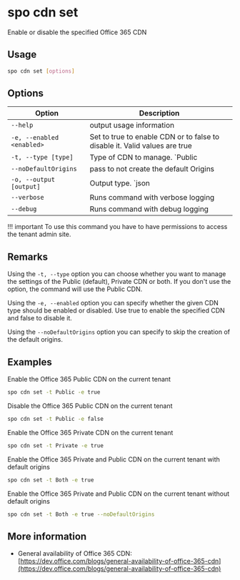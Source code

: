 # spo cdn set

Enable or disable the specified Office 365 CDN

## Usage

```sh
spo cdn set [options]
```

## Options

Option|Description
------|-----------
`--help`|output usage information
`-e, --enabled <enabled>`|Set to true to enable CDN or to false to disable it. Valid values are true|false
`-t, --type [type]`|Type of CDN to manage. `Public|Private|Both`. Default `Public`
`--noDefaultOrigins`|pass to not create the default Origins
`-o, --output [output]`|Output type. `json|text`. Default `text`
`--verbose`|Runs command with verbose logging
`--debug`|Runs command with debug logging

!!! important
    To use this command you have to have permissions to access the tenant admin site.

## Remarks

Using the `-t, --type` option you can choose whether you want to manage the settings of the Public (default), Private CDN or both. If you don't use the option, the command will use the Public CDN.

Using the `-e, --enabled` option you can specify whether the given CDN type should be enabled or disabled. Use true to enable the specified CDN and false to disable it.

Using the `--noDefaultOrigins` option you can specify to skip the creation of the default origins.

## Examples

Enable the Office 365 Public CDN on the current tenant

```sh
spo cdn set -t Public -e true
```

Disable the Office 365 Public CDN on the current tenant

```sh
spo cdn set -t Public -e false
```

Enable the Office 365 Private CDN on the current tenant

```sh
spo cdn set -t Private -e true
```

Enable the Office 365 Private and Public CDN on the current tenant with default origins

```sh
spo cdn set -t Both -e true
```

Enable the Office 365 Private and Public CDN on the current tenant without default origins

```sh
spo cdn set -t Both -e true --noDefaultOrigins
```

## More information

- General availability of Office 365 CDN: [https://dev.office.com/blogs/general-availability-of-office-365-cdn](https://dev.office.com/blogs/general-availability-of-office-365-cdn)
